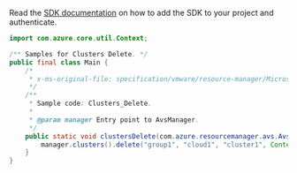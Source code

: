 Read the [SDK documentation](https://github.com/Azure/azure-sdk-for-java/blob/azure-resourcemanager-avs_1.0.0-beta.3/sdk/avs/azure-resourcemanager-avs/README.md) on how to add the SDK to your project and authenticate.

```java
import com.azure.core.util.Context;

/** Samples for Clusters Delete. */
public final class Main {
    /*
     * x-ms-original-file: specification/vmware/resource-manager/Microsoft.AVS/stable/2021-12-01/examples/Clusters_Delete.json
     */
    /**
     * Sample code: Clusters_Delete.
     *
     * @param manager Entry point to AvsManager.
     */
    public static void clustersDelete(com.azure.resourcemanager.avs.AvsManager manager) {
        manager.clusters().delete("group1", "cloud1", "cluster1", Context.NONE);
    }
}
```
